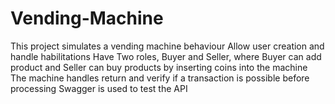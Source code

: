 ﻿# Vending-Machine
This project simulates a vending machine behaviour
Allow user creation and handle habilitations
Have Two roles, Buyer and Seller, where Buyer can add product and Seller can buy products by inserting coins into the machine
The machine handles return and verify if a transaction is possible before processing
Swagger is used to test the API
